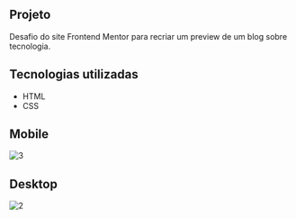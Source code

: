 ## Projeto
Desafio do site Frontend Mentor para recriar um preview de um blog sobre tecnologia. 

## Tecnologias utilizadas
- HTML
- CSS

## Mobile
![3](https://github.com/gabspock/BlogPreview/assets/121103059/cda55456-29d7-4e50-93f2-e040cb81a157)

## Desktop
![2](https://github.com/gabspock/BlogPreview/assets/121103059/78792db4-e223-4d0b-a955-74f051665c69)
